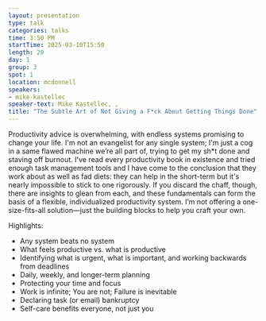 ```yaml
---
layout: presentation
type: talk
categories: talks
time: 3:50 PM
startTime: 2025-03-10T15:50 
length: 20
day: 1
group: 3
spot: 1
location: mcdonnell
speakers:
- mike-kastellec
speaker-text: Mike Kastellec, , 
title: "The Subtle Art of Not Giving a F*ck About Getting Things Done"
---
```

Productivity advice is overwhelming, with endless systems promising to change your life. I'm not an evangelist for any single system; I'm just a cog in a same flawed machine we’re all part of, trying to get my sh*t done and staving off burnout. I've read every productivity book in existence and tried enough task management tools and I have come to the conclusion that they work about as well as fad diets: they can help in the short-term but it's nearly impossible to stick to one rigorously. If you discard the chaff, though, there are insights to glean from each, and these fundamentals can form the basis of a flexible, individualized productivity system. I’m not offering a one-size-fits-all solution—just the building blocks to help you craft your own.

Highlights:
* Any system beats no system
* What feels productive vs. what is productive
* Identifying what is urgent, what is important, and working backwards from deadlines
* Daily, weekly, and longer-term planning
* Protecting your time and focus
* Work is infinite; You are not; Failure is inevitable
* Declaring task (or email) bankruptcy
* Self-care benefits everyone, not just you
